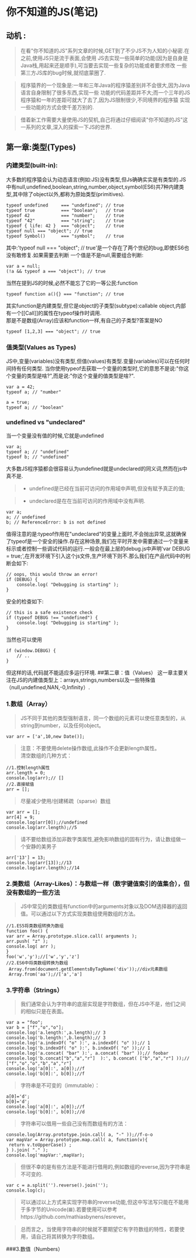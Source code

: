 # 你不知道的JS(笔记)

## 动机 :
>   在看"你不知道的JS"系列文章的时候,GET到了不少JS不为人知的小秘密.在之前,使用JS只是流于表面,会使用
    JS去实现一些简单的功能(因为是自身是Java栈,用起来还是顺手),可当要去实现一些复杂的功能或者要求修改
    一些第三方JS库的bug时候,就彻底蒙圈了.

>   程序猿界的一个现象是:一年和三年Java的程序猿差别并不会很大,因为Java语言自身限制了很多东西,实现一些
    功能的代码差距并不大;而一个三年的JS程序猿和一年的差距可就大了去了,因为JS限制很少,不同境界的程序猿
    实现一些功能的方式会使千差万别的.

>   借着新工作需要大量使用JS的契机,自己将通过仔细阅读"你不知道的JS"这一系列的文章,深入的探索一下JS的世界.

## 第一章:类型(Types)
### 内建类型(built-in):
大多数的程序猿会认为动态语言(例如:JS)没有类型,但Js确确实实是有类型的.JS中有null,undefined,boolean,string,number,object,symbol(ES6)共7种内建类型,其中除了object以外,都称为原始类型(primitives).

    typeof undefined     === "undefined"; // true
    typeof true          === "boolean";   // true
    typeof 42            === "number";    // true
    typeof "42"          === "string";    // true
    typeof { life: 42 }  === "object";    // true
    typeof null === "object"; // true
    typeof Symbol()      === "symbol";    // true
    
其中:'typeof null === "object"; // true'是一个存在了两个世纪的bug,即使ES6也没有敢修复.如果需要去判断
    一个值是不是null,需要组合判断:
   
    var a = null;
    (!a && typeof a === "object"); // true
    
当然在提到JS的时候,必然不能忘了它的一等公民:function
    
    typeof function a(){} === "function"; // true
其实function是内建类型,但它是object的子类型(subtype):callable object,内部有一个[[Call]]的属性在typeof操作时调用.    
那是不是数组(Array)应该和function一样,有自己的子类型?答案是NO

    typeof [1,2,3] === "object"; // true
    
### 值类型(Values as Types)
JS中,变量(variables)没有类型,但值(values)有类型.变量(variables)可以在任何时间持有任何类型.
当你使用typeof去获取一个变量的类型时,它的意思不是说:"你这个变量的类型是啥?",而是说:"你这个变量的值类型是啥?".
    
    var a = 42;
    typeof a; // "number"
    
    a = true;
    typeof a; // "boolean"
### undefined vs "undeclared"

当一个变量没有值的时候,它就是undefined
    
    var a;
    typeof a; // "undefined"
    typeof b; // "undefined"
大多数JS程序猿都会很容易认为undefined就是undeclared的同义词,然而在js中真不是.
    
 >   * undefined是已经在当前可访问的作用域中声明,但没有赋予真正的值;
 
 >   * undeclared是在在当前可访问的作用域中没有声明.
   
    var a;
    a; // undefined
    b; // ReferenceError: b is not defined


值得注意的是:typeof作用在"undeclared"的变量上面时,不会抛出异常,这就确保了typeof是一个安全的操作.存在这种场景,我们在平时开发中需要通过一个变量来标示或者控制一些调试代码的运行.一般会在最上层的debug.js中声明'var DEBUG = true;',在开发环境下引入这个js文件,生产环境下则不.那么我们在产品代码中的判断会如下:
    
    // oops, this would throw an error!
    if (DEBUG) {
        console.log( "Debugging is starting" );
    }
    
安全的检查如下:

    // this is a safe existence check
    if (typeof DEBUG !== "undefined") {
        console.log( "Debugging is starting" );
    }
当然也可以使用
    
    if (window.DEBUG) {
        // ..
    }
但这样的话,代码就不能适应多运行环境.
##第二章：值（Values）
这一章主要关注在JS的内建值类型上：arrays,strings,numbers以及一些特殊值（null,undefined,NAN,-0,Infinity）.
### 1.数组（Array）
>JS不同于其他的类型强制语言，同一个数组的元素可以使任意类型的，从string到number，以及任何object。

    var arr = ['a',10,new Date()];
>注意：不要使用delete操作数组,此操作不会更新length属性。    
>清空数组的几种方式：
    
    //1.控制length属性
    arr.length = 0;
    console.log(arr);// []
    //2.直接赋值
    arr = [];
>尽量减少使用/创建稀疏（sparse）数组
    
    var arr = [];
    arr[4] = 9;
    console.log(arr[0]);//undefined
    console.log(arr.length);//5
>请不要给数组添加非数字类属性,避免影响数组的固有行为，请让数组做一个安静的美男子

    arr['13'] = 13;
    console.log(arr[13]);//13
    console.log(arr.length);//14
### 2.类数组（Array-Likes）：与数组一样（数字键值索引的值集合），但没有数组的一些方法
>JS中常见的类数组有function中的arguments对象以及DOM选择器的返回值。可以通过以下方式实现类数组使用数组的方法。
    
    //1.ES5将类数组转换为数组
    function foo() {
    var arr = Array.prototype.slice.call( arguments );
    arr.push( "z" );
    console.log( arr );
    }
    foo('w','y');//['w','y','z']
    //2.ES6中将类数组转换为数组
     Array.from(document.getElementsByTagName('div'));//div元素数组
     Array.from('aa');//['a','a']
### 3.字符串（Strings）
>我们通常会认为字符串的底层实现是字符数组，但在JS中不是，他们之间的相似只是在表面。

    var a = "foo";
    var b = ["f","o","o"];
    console.log('a.length:',a.length);// 3
    console.log('b.length:',b.length);// 3
    console.log('a.indexOf( "o" ):', a.indexOf( "o" ));// 1
    console.log('b.indexOf( "o" ):', b.indexOf( "o" ));// 1
    console.log('a.concat( "bar" ):', a.concat( "bar" ));// foobar
    console.log('b.concat["b","a","r"]  ):', b.concat( ["b","a","r"] ));// ["f","o","o","b","a","r"] 
    console.log('a[0]:', a[0]);//f
    console.log('b[0]:', b[0]);//f
>字符串是不可变的（immutable）：

    a[0]='d';
    b[0]='d';
    console.log('a[0]:', a[0]);//f
    console.log('b[0]:', b[0]);//d
>字符串可以借用一些自己没有而数组有的方法：

    console.log(Array.prototype.join.call( a, "-" ));//f-o-o
    var mapVar = Array.prototype.map.call( a, function(v){
     return v.toUpperCase() ;
    } ).join( "." );
    console.log('mapVar:',mapVar);
>但很不幸的是有些方法是不能进行借用的,例如数组的reverse,因为字符串是不可变的.
    
    var c = a.split('').reverse().join('');
    console.log(c);
>可以通过以上方式来实现字符串的reverse功能,但这中写法写只能在不能用于多字节的Unicode(𝌆).若要使用可以参考https://github.com/mathiasbynens/esrever。

>总而言之，当使用字符串的时候就不要期望它有字符数组的特性，若要使用，请自己将其转换为字符数组。

###3.数值（Numbers）